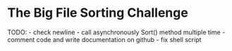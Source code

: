 # The Big File Sorting Challenge

TODO:
	- check newline
	- call asynchronously Sort() method multiple time
	- comment code and write documentation on github
	- fix shell script